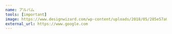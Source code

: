 ```yaml
---
name: アルバム
tools: [important]
image: https://www.designwizard.com/wp-content/uploads/2018/05/285e57a0-4921-11e8-8636-739203094903.jpg
external_url: https://www.google.com
---
```

